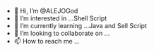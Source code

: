 - 👋 Hi, I’m @ALEJOGod
- 👀 I’m interested in ...Shell Script
- 🌱 I’m currently learning ...Java and Sell Script
- 💞️ I’m looking to collaborate on ...
- 📫 How to reach me ...

<!---
ALEJOGod/ALEJOGod is a ✨ special ✨ repository because its `README.md` (this file) appears on your GitHub profile.
You can click the Preview link to take a look at your changes.
--->
